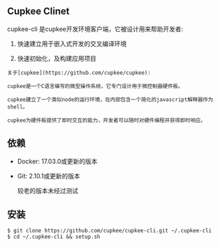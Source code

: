 ## Cupkee Clinet

cupkee-cli 是cupkee开发环境客户端，它被设计用来帮助开发者:

1. 快速建立用于嵌入式开发的交叉编译环境

2. 快速初始化，及构建应用项目

<!-- more -->

```
关于[cupkee](https://github.com/cupkee/cupkee):

cupkee是一个C语言编写的微型操作系统，它专门设计用于微控制器硬件板。

cupkee建立了一个类似node的运行环境，在内部包含一个简化的javascript解释器作为shell。

cupkee为硬件板提供了即时交互的能力，开发者可以随时对硬件编程并获得即时响应。
```

## 依赖

* Docker: 17.03.0或更新的版本
* Git:    2.10.1或更新的版本

    较老的版本未经过测试

## 安装

```
$ git clone https://github.com/cupkee/cupkee-cli.git ~/.cupkee-cli
$ cd ~/.cupkee-cli && setup.sh
```

